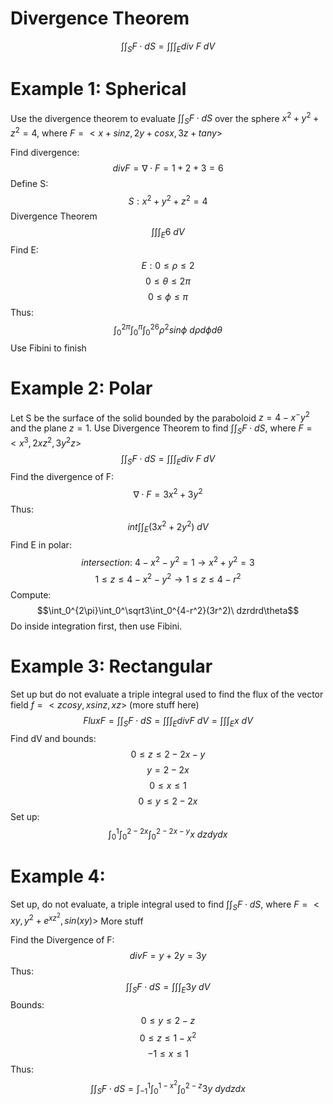 # Divergence Theorem
$$\int\int_SF\cdot dS=\int\int\int_E div\ F\ dV$$
# Example 1: Spherical
Use the divergence theorem to evaluate $\int\int_S F\cdot dS$ over the sphere $x^2+y^2+z^2=4$, where $F=<x+sinz, 2y+cosx,3z+tany>$

Find divergence:
$$divF=\nabla\cdot F=1+2+3=6$$
Define S:
$$S:x^2+y^2+z^2=4$$
Divergence Theorem
$$\int\int\int_E6\ dV$$
Find E:
$$E:0\le\rho\le2$$
$$0\le\theta\le2\pi$$
$$0\le\phi\le\pi$$
Thus:
$$\int_0^{2\pi}\int_0^\pi\int_0^26\rho^2sin\phi \ d\rho d\phi d\theta$$
Use Fibini to finish
# Example 2: Polar
Let S be the surface of the solid bounded by the paraboloid $z=4-x^-y^2$ and the plane $z=1$. Use Divergence Theorem to find $\int\int_SF\cdot dS$, where $F=<x^3,2xz^2, 3y^2z>$
$$\int\int_SF\cdot dS=\int\int\int_E div\ F\ dV$$
Find the divergence of F:
$$\nabla\cdot F=3x^2+3y^2$$
Thus:
$$int\int\int_E (3x^2+2y^2)\ dV$$
Find E in polar:
$$intersection:\ 4-x^2-y^2=1\rightarrow x^2+y^2=3$$
$$1\le z\le4-x^2-y^2\rightarrow1\le z\le4-r^2$$
Compute:
$$\int_0^{2\pi}\int_0^\sqrt3\int_0^{4-r^2}(3r^2)\ dzrdrd\theta$$
Do inside integration first, then use Fibini. 
# Example 3: Rectangular
Set up but do not evaluate a triple integral used to find the flux of the vector field $f=<zcosy, xsinz, xz>$ (more stuff here)
$$FluxF=\int\int_SF\cdot dS=\int\int\int_EdivF\ dV=\int\int\int_Ex\ dV$$
Find dV and bounds:
$$0\le z\le2-2x-y$$
$$y=2-2x$$
$$0\le x\le1$$
$$0\le y\le 2-2x$$
Set up:
$$\int_0^1\int_0^{2-2x}\int_0^{2-2x-y}x\ dzdydx$$
# Example 4:
Set up, do not evaluate, a triple integral used to find $\int\int_SF\cdot dS$, where $F=<xy,y^2+e^{xz^2}, sin(xy)>$ More stuff

Find the Divergence of F:
$$divF=y+2y=3y$$
Thus:
$$\int\int_SF\cdot dS=\int\int\int_E 3y\ dV$$
Bounds:
$$0\le y\le 2-z$$
$$0\le z\le1-x^2$$
$$-1\le x\le1$$
Thus:
$$\int\int_SF\cdot dS=\int_{-1}^1\int_0^{1-x^2}\int_0^{2-z} 3y\ dydzdx$$

